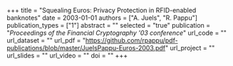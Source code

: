+++
title = "Squealing Euros: Privacy Protection in RFID-enabled banknotes"
date = 2003-01-01
authors = ["A. Juels", "R. Pappu"]
publication_types = ["1"]
abstract = ""
selected = "true"
publication = "*Proceedings of the Financial Cryptography '03 conference*"
url_code = ""
url_dataset = ""
url_pdf = "https://github.com/rpappu/pdf-publications/blob/master/JuelsPappu-Euros-2003.pdf"
url_project = ""
url_slides = ""
url_video = ""
doi = ""
+++

